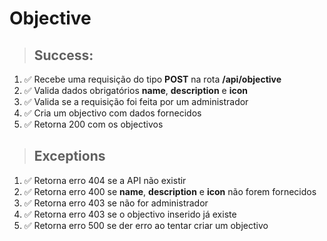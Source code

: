 # Objective

> ## Success:
1. ✅ Recebe uma requisição do tipo **POST** na rota **/api/objective**
2. ✅ Valida dados obrigatórios **name**, **description** e **icon**
3. ✅ Valida se a requisição foi feita por um administrador
4. ✅ Cria um objectivo com dados fornecidos
5. ✅ Retorna 200 com os objectivos

> ## Exceptions
1. ✅ Retorna erro 404 se a API não existir
2. ✅ Retorna erro 400 se **name**, **description** e **icon** não forem fornecidos
3. ✅ Retorna erro 403 se não for administrador
3. ✅ Retorna erro 403 se o objectivo inserido já existe
4. ✅ Retorna erro 500 se der erro ao tentar criar um objectivo